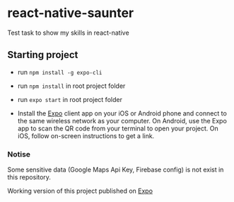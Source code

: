 # react-native-saunter
Test task to show my skills in react-native

## Starting project
- run `npm install -g expo-cli`
- run `npm install` in root project folder
- run `expo start` in root project folder

- Install the [Expo](https://expo.io/ "Expo") client app on your iOS or Android phone and connect to the same wireless network as your computer. On Android, use the Expo app to scan the QR code from your terminal to open your project. On iOS, follow on-screen instructions to get a link.

### Notise
Some sensitive data (Google Maps Api Key, Firebase config) is not exist in this repository.

Working version of this project published on [Expo](https://expo.io/@paul_ign/react-native-saunter "Expo")
